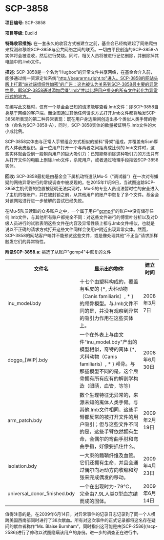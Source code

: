 # SCP-3858
                        


**项目编号:**  SCP-3858

**项目等级:**  Euclid

**特殊收容措施:**  在一套永久的收容方式被建立之前，基金会已经构建起了网络爬虫来探测和移除SCP-3858与公共网络之间的联系。一切由平民创造的SCP-3858-A实体将会被没收，然后进行焚烧。同时，相关人员将被进行记忆删除，并删除掉其电脑中的.lmb文件。

**描述:**  SCP-3858是一个名为“Hugbox”的异常文件共享网络，在基金会介入前，能够通过统一资源定位系统"http://beararms.right.to"进入。SCP-3858的网站头版上打着“端对端组织性加密”的广告：这也被认为关系到SCP-3858最主要的异常性质，即SCP-3858通过添加后缀".lmb"并以此将用户提交的所有文件转化为异常形式的地方。

在编写此文档时，仅有一个基金会已知的请求能够查看.lmb文件：即SCP-3858自身基于网络的客户端。而企图通过其他任何请求方式打开.lmb文件都将触发SCP-3858所表现的第二种异常表现：既在用户身边瞬间创造出多个类似人类手臂的物体（命名为SCP-3858-A），同时，SCP-3858实体的数量被证明与.lmb文件的大小成比例。

SCP-3858实体由与正常人手臂组合方式相似的塑料“骨架”组成，并覆盖有5cm厚的人体表皮组织。当一位用户打开一个与两者之间距离成比例的.lmb文件时，这些实体就会受到一股朝向用户的巨大吸引力：已知能够消除这种吸引力的方法只有从打开文件的电脑上删除.lmb文件，杀死用户，或者通过物理手段摧毁SCP-3858实体。

**回收:**  SCP-3858最初是由基金会下属机动特遣队Mu-5（“调试器”）在一次对有嫌疑的网络异常进行的常规调查中被发现的。在2015年11月9日，当试图追踪SCP-3858主机代管的位置被证明无法实现时，Mu-5的专业人员设法暂时性的安全进入了主机的根账户，并在被封锁之前，从其他用户的账户中恢复了多个文件。基金会对该网站进行进一步破解的尝试已经失败。

在Mu-5队员读取的众多账户之中，一个属于用户"[gcmp4](/gamers-against-weed-dossier)"的账户中没有储存任何.lmb文件，与其他所有账户都完全不同：对这些文件进行的傅里叶分析以及对D级人员进行的试验表明这些文件在内容及异常性质上都与.lmb文件相似，也就是说以不正确的请求方式打开这些文件同样会使用户附近出现异常实体。然而，SCP-3858的网站客户端并不能预览这些文件，或是像处理其他“不正当”请求那样触发它们的异常特性。

**附录SCP-3858.a:**  挑选了从账户"gcmp4"中恢复的文件

<table class='wiki-content-table'>
 <tr>
  <th colspan='1' rowspan='1'>&#25991;&#20214;&#21517;</th>
  <th colspan='1' rowspan='1'>&#26174;&#31034;&#20986;&#30340;&#29289;&#20307;</th>
  <th colspan='1' rowspan='1'>&#24314;&#31435;&#26102;&#38388;</th>
 </tr>
 <tr>
  <td colspan='1' rowspan='1'>inu_model.bdy</td>
  <td colspan='1' rowspan='1'>&#21313;&#19971;&#20010;&#30001;&#22609;&#26009;&#26500;&#25104;&#30340;&#65292;&#35206;&#30422;&#26377;&#27611;&#30382;&#30340; {*, &#29356;&#31185;&#21160;&#29289;&#65288;Canis familiaris&#65289;, * } &#30340;&#39045;&#39592;&#27169;&#22411;&#12290;&#19982;.lmb&#25991;&#20214;&#19981;&#21516;&#30340;&#26159;&#65292;&#24182;&#27809;&#26377;&#35266;&#23519;&#21040;&#24322;&#24120;&#30340;&#21560;&#24341;&#21147;&#20316;&#29992;&#22312;&#36825;&#20123;&#23454;&#20307;&#19978;&#12290;</td>
  <td colspan='1' rowspan='1'>2008&#24180;3&#26376;7&#26085;</td>
 </tr>
 <tr>
  <td colspan='1' rowspan='1'>doggo_[WIP].bdy</td>
  <td colspan='1' rowspan='1'>&#19968;&#20010;&#22312;&#22806;&#34920;&#19978;&#19982;&#30001;&#25991;&#20214;&quot;inu_model.bdy&quot;&#20135;&#20986;&#30340;&#27169;&#22411;&#30456;&#20284;&#65292;&#22855;&#29305;&#30340;&#31163;&#20307; {*, &#29356;&#31185;&#21160;&#29289;&#65288;Canis familiaris&#65289;, * } &#39045;&#39592;&#12290;&#19982;&#37027;&#20123;&#27169;&#22411;&#19981;&#21516;&#30340;&#26159;&#65292;&#36825;&#20010;&#39045;&#39592;&#25317;&#26377;&#25152;&#26377;&#24212;&#26377;&#30340;&#35299;&#21078;&#23398;&#26500;&#36896;&#65288;&#30524;&#30555;&#65292;&#34880;&#31649;&#65292;&#31561;&#31561;&#65289;</td>
  <td colspan='1' rowspan='1'>2008&#24180;6&#26376;30&#26085;</td>
 </tr>
 <tr>
  <td colspan='1' rowspan='1'>arm_patch.bdy</td>
  <td colspan='1' rowspan='1'>&#25968;&#20010;&#29983;&#29702;&#29305;&#24449;&#26080;&#24322;&#24120;&#30340;&#65292;&#26469;&#28304;&#26410;&#30693;&#30340;&#31163;&#20307;&#20154;&#31867;&#25163;&#33218;&#12290;&#19982;&#20854;&#20182;.lmb&#25991;&#20214;&#30456;&#21516;&#65292;&#36825;&#20123;&#25163;&#33218;&#37117;&#21453;&#24120;&#30340;&#34987;&#25171;&#24320;&#25991;&#20214;&#30340;&#29992;&#25143;&#21560;&#24341;&#65307;&#20294;&#19982;&#36825;&#20123;&#25991;&#20214;&#19981;&#21516;&#30340;&#26159;&#65292;&#36825;&#20123;&#25163;&#33218;&#20381;&#28982;&#25317;&#26377;&#29983;&#21629;&#65292;&#20250;&#20598;&#23572;&#30340;&#24367;&#26354;&#25163;&#32920;&#21644;&#24367;&#26354;&#25163;&#25351;&#65292;&#22909;&#20687;&#35201;&#25235;&#20303;&#20160;&#20040;&#12290;</td>
  <td colspan='1' rowspan='1'>2009&#24180;2&#26376;19&#26085;</td>
 </tr>
 <tr>
  <td colspan='1' rowspan='1'>isolation.bdy</td>
  <td colspan='1' rowspan='1'>&#19968;&#22823;&#26463;&#30340;&#39635;&#38808;&#32420;&#32500;&#21450;&#34880;&#31649;&#12290;&#23427;&#20204;&#36824;&#25317;&#26377;&#29983;&#21629;&#65292;&#24182;&#19988;&#20250;&#36890;&#36807;&#20598;&#23572;&#21521;&#36816;&#21160;&#26041;&#21521;&#25910;&#32553;&#21644;&#33298;&#24352;&#26469;&#23436;&#25104;&#20598;&#21457;&#30340;&#31227;&#21160;&#12290;</td>
  <td colspan='1' rowspan='1'>2009&#24180;4&#26376;23&#26085;</td>
 </tr>
 <tr>
  <td colspan='1' rowspan='1'>universal_donor_finished.bdy</td>
  <td colspan='1' rowspan='1'>&#19968;&#20010;&#22312;&#20986;&#29616;&#26102;&#20026;-79&#176;C&#65292;&#23436;&#20840;&#30001;7.9L&#20154;&#31867;O&#22411;&#34880;&#20923;&#32467;&#32780;&#25104;&#30340;&#22266;&#20307;&#12290;</td>
  <td colspan='1' rowspan='1'>2009&#24180;6&#26376;14&#26085;</td>
 </tr>
</table>
值得注意的是，在2009年6月14日，对异常事件的记录日志记录到了同一个人横跨美国西南部同时进行了38次献血。所有对这次事件的正式记录都将这名存在疑问的献血者称作“Ms. Blaise Burnham”，同时指出这可能是由[SCP-2586](/scp-2586)进行了修改以试图隐瞒该用户的身份。进一步的调查正在进行中。



                    